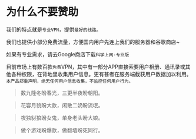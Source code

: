 # 为什么不要赞助 #

我们的特点就是`专业VPN`，提供`最好的线路`。

我们也提供小部分免费流量，方便国内用户先连上我们的服务器和谷歌商店~

如果有专业需求，请去Google商店下载`科学上网-专业版`

目前市场上有数百款`免费`VPN，其中有一部分APP直接索要用户相册、通讯录或其他各种权限，在背地里收集用户信息。更有甚者在服务端截获用户数据加以利用。`本产品郑重声明，绝无任何用户信息收集，不监控任何用户行为。`

>数九隆冬盼春光，三更半夜盼朝阳。

>花容月貌盼大款，闲散二奶盼流氓。

>夜独豺狼盼女鬼，单身老头盼大娘。

>做个游戏盼爆款，做翻墙盼死同行。